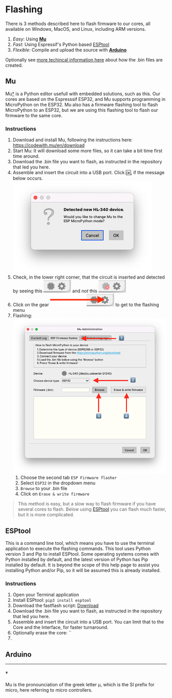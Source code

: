 # Flashing
There is 3 methods described here to flash firmware to our cores, all available on Windows, MacOS, and Linux, including ARM versions.

1. _Easy_: Using [__Mu__](#Mu "Goto Mu instructions")
2. _Fast_: Using Espressif's Python based [ESPtool](#ESPtool "Goto ESPtool instructions")
3. _Flexible_: Compile and upload the source with [__Arduino__](#Arduino  "Goto Arduino instructions")

Optionally see [more techincal information here](TECHNICAL.md) about how the .bin files are created.

## Mu
Mu[†](#†) is a Python editor usefull with embedded solutions, such as this. Our cores are based on the Espresssif ESP32, and Mu supports programming in MicroPython on the ESP32. Mu also has a firmware flashing tool to flash MicroPython to an ESP32, but we are using this flashing tool to flash our firmware to the same core.

### Instructions
1. Download and install Mu, following the instructions here: https://codewith.mu/en/download
2. Start Mu: It will download some more files, so it can take a bit time first time around.
3. Download the .bin file you want to flash, as instructed in the repository that led you here.
4. Assemble and insert the circuit into a USB port. Click :ok:, if the message below occurs.![Detected](images/detected.png "Detected")
5. Check, in the lower right corner, that the circuit is inserted and detected by seeing this ![Inserted](images/inserted.png "Inserted") and _not_ this ![Not Inserted](images/not-inserted.png "Not Inserted")
6. Click on the gear ![Gear](images/gear.png "Gear") to get to the flashing menu
7. Flashing:![M flashing](images/mu-flashing.png "Mu flashing")
   1. Choose the second tab `ESP Firmware flasher`
   2. Select `ESP32` in the dropdown menu
   3. `Browse` to your .bin file
   4. Click on `Erase & write firmware`

> This method is easy, but a slow way to flash firmware if you have several cores to flash. Below using [ESPtool](#ESPtool "Goto ESPtool instructions") you can flash much faster, but it is more complicated.

## ESPtool
This is a command line tool, which means you have to use the terminal application to execute the flashing commands. This tool uses Python version 3 and Pip to install ESPtool. Some operating systems comes with Python installed by default, and the latest version of Python has Pip installed by default. It is beyond the scope of this help page to assist you installing Python and/or Pip, so it will be assumed this is already installed.

### Instructions
1. Open your Terminal application
2. Install ESPtool: `pip3 install esptool`
3. Download the fastflash script: <a data-auto-download href="https://raw.githubusercontent.com/24mm2/Flashing/main/fastflash?token=AAVFZVMIO2NFUATVWMPHPU3BUH7MY" download="fastflash">Download</a>
4. Download the .bin file you want to flash, as instructed in the repository that led you here.
5. Assemble and insert the circuit into a USB port. You can limit that to the Core and the Interface, for faster turnaround.
6. Optionally erase the core: ``
7. 

## Arduino




- - - -
#### † 
Mu is the pronounciation of the greek letter μ, which is the SI prefix for micro, here referring to micro controllers.
